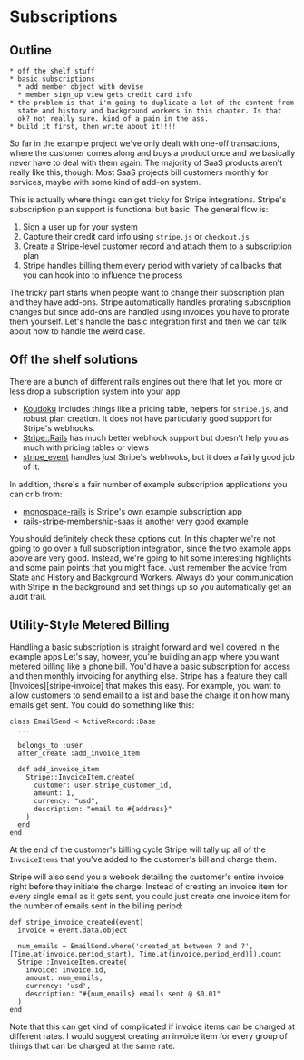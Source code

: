 [koudoku]: https://github.com/andrewculver/koudoku
[stripe-rails]: https://github.com/thefrontside/stripe-rails
[stripe_event]: https://github.com/integrallis/stripe_event
[rails-stripe-membership-saas]: https://github.com/RailsApps/rails-stripe-membership-saas
[monospace-rails]: https://github.com/stripe/monospace-rails
[stripe-invoices]: https://stripe.com/docs/api#invoiceitems


# Subscriptions

## Outline

```text
* off the shelf stuff
* basic subscriptions
  * add member object with devise
  * member sign_up view gets credit card info
* the problem is that i'm going to duplicate a lot of the content from
  state and history and background workers in this chapter. Is that
  ok? not really sure. kind of a pain in the ass.
* build it first, then write about it!!!!
```

So far in the example project we've only dealt with one-off transactions, where the customer comes along and buys a product once and we basically never have to deal with them again. The majority of SaaS products aren't really like this, though. Most SaaS projects bill customers monthly for services, maybe with some kind of add-on system.

This is actually where things can get tricky for Stripe integrations. Stripe's subscription plan support is functional but basic. The general flow is:

1. Sign a user up for your system
2. Capture their credit card info using `stripe.js` or `checkout.js`
3. Create a Stripe-level customer record and attach them to a subscription plan
4. Stripe handles billing them every period with variety of callbacks that you can hook into to influence the process

The tricky part starts when people want to change their subscription plan and they have add-ons. Stripe automatically handles prorating subscription changes but since add-ons are handled using invoices you have to prorate them yourself. Let's handle the basic integration first and then we can talk about how to handle the weird case.

## Off the shelf solutions

There are a bunch of different rails engines out there that let you more or less drop a subscription system into your app.

* [Koudoku][koudoku] includes things like a pricing table, helpers for `stripe.js`, and robust plan creation. It does not have particularly good support for Stripe's webhooks.
* [Stripe::Rails][stripe-rails] has much better webhook support but doesn't help you as much with pricing tables or views
* [stripe_event][] handles *just* Stripe's webhooks, but it does a fairly good job of it.

In addition, there's a fair number of example subscription applications you can crib from:

* [monospace-rails][] is Stripe's own example subscription app
* [rails-stripe-membership-saas][] is another very good example

You should definitely check these options out. In this chapter we're not going to go over a full subscription integration, since the two example apps above are very good. Instead, we're going to hit some interesting highlights and some pain points that you might face. Just remember the advice from State and History and Background Workers. Always do your communication with Stripe in the background and set things up so you automatically get an audit trail.

## Utility-Style Metered Billing

Handling a basic subscription is straight forward and well covered in the example apps Let's say, howeer, you're building an app where you want metered billing like a phone bill. You'd have a basic subscription for access and then monthly invoicing for anything else. Stripe has a feature they call [Invoices][stripe-invoice] that makes this easy. For example, you want to allow customers to send email to a list and base the charge it on how many emails get sent. You could do something like this:

```
class EmailSend < ActiveRecord::Base
  ...

  belongs_to :user
  after_create :add_invoice_item

  def add_invoice_item
    Stripe::InvoiceItem.create(
      customer: user.stripe_customer_id,
      amount: 1,
      currency: "usd",
      description: "email to #{address}"
    )
  end
end
```

At the end of the customer's billing cycle Stripe will tally up all of the `InvoiceItems` that you've added to the customer's bill and charge them.

Stripe will also send you a webook detailing the customer's entire invoice right before they initiate the charge. Instead of creating an invoice item for every single email as it gets sent, you could just create one invoice item for the number of emails sent in the billing period:

```
def stripe_invoice_created(event)
  invoice = event.data.object

  num_emails = EmailSend.where('created_at between ? and ?', [Time.at(invoice.period_start), Time.at(invoice.period_end)]).count
  Stripe::InvoiceItem.create(
    invoice: invoice.id,
    amount: num_emails,
    currency: 'usd',
    description: "#{num_emails} emails sent @ $0.01"
  )
end
```

Note that this can get kind of complicated if invoice items can be charged at different rates. I would suggest creating an invoice item for every group of things that can be charged at the same rate.

## 